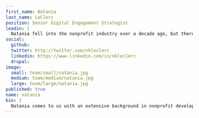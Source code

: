```yaml
---
first_name: Natania
last_name: LeClerc
position: Senior Digital Engagement Strategist
leadin: |
  Natania fell into the nonprofit industry over a decade ago, but there’s nothing accidental about her skill for developing long term engagement solutions for nonprofits.
social:
  github:
  twitter: http://twitter.com/nkleclerc
  linkedin: https://www.linkedin.com/in/nkleclerc
  drupal:
image:
  small: team/small/natania.jpg
  medium: team/medium/natania.jpg
  large: team/large/natania.jpg
published: true
name: natania
bio: |
  Natania comes to us with an extensive background in nonprofit development. She’s worked with organizations like Feeding America and Best Friends Animal Society to build enduring and effective fundraising programs, helping them expand their constituencies and support their causes through meaningful campaigns. Natania left lasting impacts on the organizations she touched, and they still use the strategies she put in place. Natania does have a life outside of nonprofit engagement, which includes photography, spending time with her dog, and going to concerts. She says she once stormed the stage at a Beastie Boy concert in the 90’s. Points for bravery, Natania.
---
```

